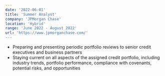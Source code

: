 ```yaml
---
date: '2022-06-01'
title: 'Summer Analyst'
company: 'JPMorgan Chase'
location: 'Hybrid'
range: 'June 2022 - August 2022'
url: 'https://www.jpmorganchase.com/'
---
```


- Preparing and presenting periodic portfolio reviews to senior credit executives and business partners
- Staying current on all aspects of the assigned credit portfolio, including industry trends, portfolio performance, compliance with covenants, potential risks, and opportunities

